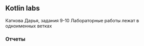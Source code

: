 ## Kotlin labs
Каткова Дарья, задания 9-10
Лабораторные работы лежат в одноименных ветках
### Отчеты
